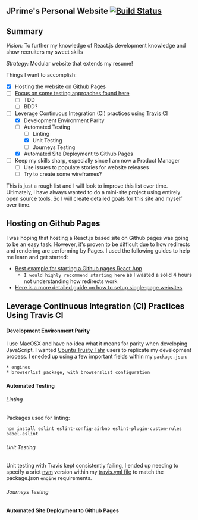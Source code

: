 ## JPrime's Personal Website [![Build Status](https://travis-ci.org/JoshuaTPritchett/website.svg?branch=master)](https://travis-ci.org/JoshuaTPritchett/website)

## Summary

*Vision:* To further my knowledge of React.js development knowledge and show recruiters my sweet skills

*Strategy:* Modular website that extends my resume!


Things I want to accomplish:
- [X] Hosting the website on Github Pages
- [ ] [Focus on some testing approaches found here](https://content.pivotal.io/blog/testing-strategies)
    - [ ] TDD
    - [ ] BDD?
- [ ] Leverage Continuous Integration (CI) practices using [Travis CI](https://travis-ci.org/)
    - [X] Development Environment Parity
    - [ ] Automated Testing
       - [ ] Linting
       - [X] Unit Testing
       - [ ] Journeys Testing
    - [X] Automated Site Deployment to Github Pages
- [ ] Keep my skills sharp, especially since I am now a Product Manager
    - [ ] Use issues to populate stories for website releases
    - [ ] Try to create some wireframes?

This is just a rough list and I will look to improve this list over time.  Ultimately, I have always wanted to do a mini-site project using entirely open source tools. So I will create detailed goals for this site and myself over time.

## Hosting on Github Pages

I was hoping that hosting a React.js based site on Github pages was going to be an easy task. However, it's proven to be difficult due to how redirects and rendering are performing by Pages. I used the following guides to help me learn and get started:

* [Best example for starting a Github pages React App](https://github.com/firstcontributions/firstcontributions.github.io)
   * `I would highly recommend starting here` as I wasted a solid 4 hours not understanding how redirects work
* [Here is a more detailed guide on how to setup single-page websites](https://github.com/rafrex/spa-github-pages)



## Leverage Continuous Integration (CI) Practices Using Travis CI

#### Development Environment Parity

I use MacOSX and have no idea what it means for parity when developing JavaScript. I wanted [Ubuntu Trusty Tahr](http://releases.ubuntu.com/14.04/) users to replicate my development process. I eneded up using a few important fields within my `package.json`:

```
* engines
* browserlist package, with browserslist configuration
``` 

#### Automated Testing

###### Linting

Packages used for linting:

```
npm install eslint eslint-config-airbnb eslint-plugin-custom-rules babel-eslint
```

###### Unit Testing

Unit testing with Travis kept consistently failing, I ended up needing to specify a srict [nvm](https://github.com/creationix/nvm) version within my [travis.yml file](./.travis.yml) to match the package.json `engine` requirements.

###### Journeys Testing

#### Automated Site Deployment to Github Pages
